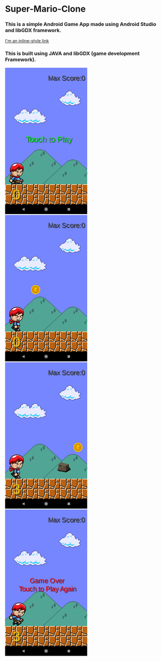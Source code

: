 # Super-Mario-Clone
### This is a simple Android Game App made using Android Studio and libGDX framework.

[I'm an inline-style link](https://www.youtube.com/shorts/u24Ft3weTpQ)

### This is built using JAVA and libGDX (game development Framework). <br/>

<img src="img/Mario 1.png"> <br/>
<img src="img/Mario 2.png"> <br/>
<img src="img/Mario 3.png"> <br/>
<img src="img/Mario 4.png"> <br/>

